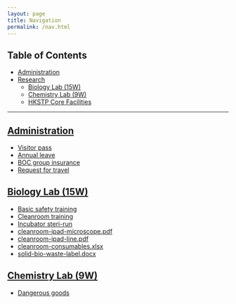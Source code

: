 ```yaml
---
layout: page
title: Navigation
permalink: /nav.html
---
```


## Table of Contents

- <a href="#admin">Administration
- Research
  - <a href="#bio">Biology Lab (15W)</a>
  - <a href="#chem">Chemistry Lab (9W)</a>
  - [HKSTP Core Facilities](/hkstp-core-facilities.html)

---

## <a name="admin" href="#page">Administration</a>

- [Visitor pass](/visitor-pass.html)
- [Annual leave](/annual-leave.html)
- [BOC group insurance](/boc-group-insurance.html)
- [Request for travel](/request-for-travel.html)

## <a name="bio" href="#page">Biology Lab (15W)</a>

- [Basic safety training](/basic-safety-training.html)
- [Cleanroom training](/cleanroom-training.html)
- [Incubator steri-run](/incubator-steri-run.html)
- [cleanroom-ipad-microscope.pdf](/files/cleanroom-ipad-microscope.pdf)
- [cleanroom-ipad-line.pdf](/files/cleanroom-ipad-line.pdf)
- [cleanroom-consumables.xlsx](/files/cleanroom-consumables.xlsx)
- [solid-bio-waste-label.docx](/files/solid-bio-waste-label.docx)

## <a name="chem" href="#page">Chemistry Lab (9W)</a>

- [Dangerous goods](/dangerous-goods.html)